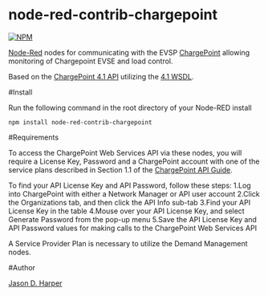 node-red-contrib-chargepoint
========================

[![NPM](https://nodei.co/npm/node-red-contrib-chargepoint.png)](https://nodei.co/npm/node-red-contrib-chargepoint/)

[Node-Red][4] nodes for communicating with the EVSP [ChargePoint][1] allowing monitoring of Chargepoint EVSE and load control.  

Based on the [ChargePoint 4.1 API][2] utilizing the [4.1 WSDL][3].

#Install

Run the following command in the root directory of your Node-RED install

    npm install node-red-contrib-chargepoint


#Requirements

To access the ChargePoint Web Services API via these nodes, you will require a License Key, Password and a ChargePoint account with one of the service plans described in Section 1.1 of the [ChargePoint API Guide][2].

To find your API License Key and API Password, follow these steps:
1.Log into ChargePoint with either a Network Manager or API user account
2.Click the Organizations tab, and then click the API Info sub-tab
3.Find your API License Key in the table
4.Mouse over your API License Key, and select Generate Password from the pop-up menu
5.Save the API License Key and API Password values for making calls to the ChargePoint Web Services API

A Service Provider Plan is necessary to utilize the Demand Management nodes.

#Author

[Jason D. Harper][5] 


[1]:http://www.chargepoint.com/
[2]:https://na.chargepoint.com/UI/downloads/en/ChargePoint_Web_Services_API_Guide_Ver4.1_Rev4.pdf
[3]:https://webservices.chargepoint.com/cp_api_4.1.wsdl
[4]:http://nodered.org
[5]:https://github.com/jayharper


